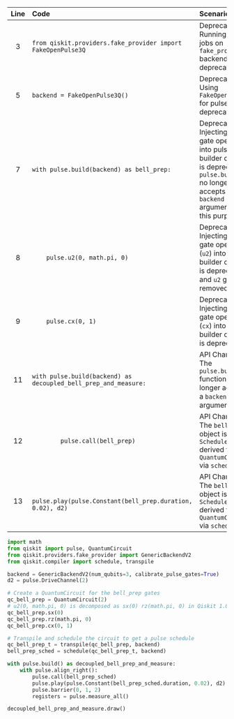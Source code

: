 | Line | Code | Scenario | Scenario Id | Reference | Artifact | Refactoring |
| :--: | :--- | :------- | :---------: | :-------: | :------- | :---------- |
| 3 | `from qiskit.providers.fake_provider import FakeOpenPulse3Q` | Deprecation -> Running pulse jobs on `fake_provider` backends is deprecated. | 1f5a35a2-9fb1-431b-8aec-35c0fe26e1bf | blob | `FakeOpenPulse3Q` | `from qiskit.providers.fake_provider import GenericBackendV2` |
| 5 | `backend = FakeOpenPulse3Q()` | Deprecation -> Using `FakeOpenPulse3Q` for pulse jobs is deprecated. | 1f5a35a2-9fb1-431b-8aec-35c0fe26e1bf | blob | `FakeOpenPulse3Q()` | `backend = GenericBackendV2(num_qubits=3, calibrate_pulse_gates=True)` |
| 7 | `with pulse.build(backend) as bell_prep:` | Deprecation -> Injecting circuit gate operations into pulse builder context is deprecated. `pulse.build()` no longer accepts a `backend` argument for this purpose. | ca8c2398-fc43-4a47-8972-db38e866fa32 | blob | `pulse.build(backend)` | This block is refactored into `QuantumCircuit`, `transpile`, and `schedule` to create `bell_prep_sched`. |
| 8 | `    pulse.u2(0, math.pi, 0)` | Deprecation -> Injecting circuit gate operations (`u2`) into pulse builder context is deprecated, and `u2` gate is removed. | ca8c2398-fc43-4a47-8972-db38e866fa32 | blob | `pulse.u2` | Replaced by `qc_bell_prep.sx(0)` and `qc_bell_prep.rz(math.pi, 0)` within a `QuantumCircuit`. |
| 9 | `    pulse.cx(0, 1)` | Deprecation -> Injecting circuit gate operations (`cx`) into pulse builder context is deprecated. | ca8c2398-fc43-4a47-8972-db38e866fa32 | blob | `pulse.cx` | Replaced by `qc_bell_prep.cx(0, 1)` within a `QuantumCircuit`. |
| 11 | `with pulse.build(backend) as decoupled_bell_prep_and_measure:` | API Change -> The `pulse.build()` function no longer accepts a `backend` argument. | * | internal | `pulse.build(backend)` | `with pulse.build() as decoupled_bell_prep_and_measure:` |
| 12 | `        pulse.call(bell_prep)` | API Change -> The `bell_prep` object is now a `Schedule` derived from a `QuantumCircuit` via `schedule()`. | * | internal | `bell_prep` | `pulse.call(bell_prep_sched)` |
| 13 | `        pulse.play(pulse.Constant(bell_prep.duration, 0.02), d2)` | API Change -> The `bell_prep` object is now a `Schedule` derived from a `QuantumCircuit` via `schedule()`. | * | internal | `bell_prep.duration` | `bell_prep_sched.duration` |


```python
import math
from qiskit import pulse, QuantumCircuit
from qiskit.providers.fake_provider import GenericBackendV2
from qiskit.compiler import schedule, transpile

backend = GenericBackendV2(num_qubits=3, calibrate_pulse_gates=True)
d2 = pulse.DriveChannel(2)

# Create a QuantumCircuit for the bell_prep gates
qc_bell_prep = QuantumCircuit(2)
# u2(0, math.pi, 0) is decomposed as sx(0) rz(math.pi, 0) in Qiskit 1.0.0+
qc_bell_prep.sx(0)
qc_bell_prep.rz(math.pi, 0)
qc_bell_prep.cx(0, 1)

# Transpile and schedule the circuit to get a pulse schedule
qc_bell_prep_t = transpile(qc_bell_prep, backend)
bell_prep_sched = schedule(qc_bell_prep_t, backend)

with pulse.build() as decoupled_bell_prep_and_measure:
    with pulse.align_right():
        pulse.call(bell_prep_sched)
        pulse.play(pulse.Constant(bell_prep_sched.duration, 0.02), d2)
        pulse.barrier(0, 1, 2)
        registers = pulse.measure_all()

decoupled_bell_prep_and_measure.draw()
```